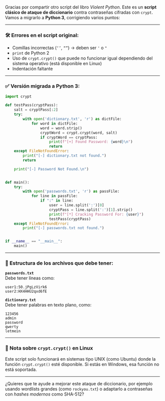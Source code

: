Gracias por compartir otro script del libro *Violent Python*. Este es un **script clásico de ataque de diccionario** contra contraseñas cifradas con `crypt`. Vamos a migrarlo a **Python 3**, corrigiendo varios puntos:

---

### 🛠 Errores en el script original:

- Comillas incorrectas (`‘’`, `“”`) → deben ser `'` o `"`
- `print` de Python 2
- Uso de `crypt.crypt()` que puede no funcionar igual dependiendo del sistema operativo (está disponible en Linux)
- Indentación faltante

---

### ✅ Versión migrada a Python 3:

```python
import crypt

def testPass(cryptPass):
    salt = cryptPass[:2]
    try:
        with open('dictionary.txt', 'r') as dictFile:
            for word in dictFile:
                word = word.strip()
                cryptWord = crypt.crypt(word, salt)
                if cryptWord == cryptPass:
                    print(f"[+] Found Password: {word}\n")
                    return
    except FileNotFoundError:
        print("[-] dictionary.txt not found.")
        return

    print("[-] Password Not Found.\n")


def main():
    try:
        with open('passwords.txt', 'r') as passFile:
            for line in passFile:
                if ":" in line:
                    user = line.split(':')[0]
                    cryptPass = line.split(':')[1].strip()
                    print(f"[*] Cracking Password For: {user}")
                    testPass(cryptPass)
    except FileNotFoundError:
        print("[-] passwords.txt not found.")


if __name__ == "__main__":
    main()
```

---

### 📁 Estructura de los archivos que debe tener:

**`passwords.txt`**  
Debe tener líneas como:
```
user1:50.jPgLzVirk6
user2:HX4HHU2qxd6fE
```

**`dictionary.txt`**  
Debe tener palabras en texto plano, como:
```
123456
admin
password
qwerty
letmein
```

---

### 🐧 Nota sobre `crypt.crypt()` en Linux

Este script solo funcionará en sistemas tipo UNIX (como Ubuntu) donde la función `crypt.crypt()` esté disponible. Si estás en Windows, esa función no está soportada.

---

¿Quieres que te ayude a mejorar este ataque de diccionario, por ejemplo usando wordlists grandes (como `rockyou.txt`) o adaptarlo a contraseñas con *hashes modernos* como SHA-512?